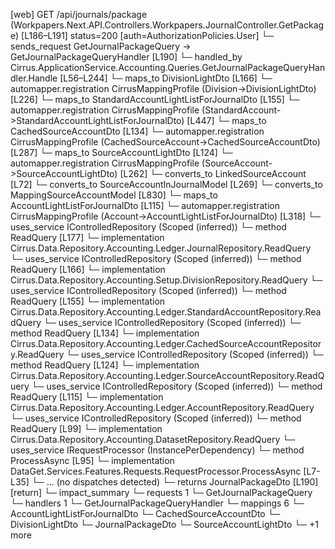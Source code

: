 [web] GET /api/journals/package  (Workpapers.Next.API.Controllers.Workpapers.JournalController.GetPackage)  [L186–L191] status=200 [auth=AuthorizationPolicies.User]
  └─ sends_request GetJournalPackageQuery -> GetJournalPackageQueryHandler [L190]
    └─ handled_by Cirrus.ApplicationService.Accounting.Queries.GetJournalPackageQueryHandler.Handle [L56–L244]
      └─ maps_to DivisionLightDto [L166]
        └─ automapper.registration CirrusMappingProfile (Division->DivisionLightDto) [L226]
      └─ maps_to StandardAccountLightListForJournalDto [L155]
        └─ automapper.registration CirrusMappingProfile (StandardAccount->StandardAccountLightListForJournalDto) [L447]
      └─ maps_to CachedSourceAccountDto [L134]
        └─ automapper.registration CirrusMappingProfile (CachedSourceAccount->CachedSourceAccountDto) [L287]
      └─ maps_to SourceAccountLightDto [L124]
        └─ automapper.registration CirrusMappingProfile (SourceAccount->SourceAccountLightDto) [L262]
        └─ converts_to LinkedSourceAccount [L72]
        └─ converts_to SourceAccountInJournalModel [L269]
        └─ converts_to MappingSourceAccountModel [L830]
      └─ maps_to AccountLightListForJournalDto [L115]
        └─ automapper.registration CirrusMappingProfile (Account->AccountLightListForJournalDto) [L318]
      └─ uses_service IControlledRepository<Journal> (Scoped (inferred))
        └─ method ReadQuery [L177]
          └─ implementation Cirrus.Data.Repository.Accounting.Ledger.JournalRepository.ReadQuery
      └─ uses_service IControlledRepository<Division> (Scoped (inferred))
        └─ method ReadQuery [L166]
          └─ implementation Cirrus.Data.Repository.Accounting.Setup.DivisionRepository.ReadQuery
      └─ uses_service IControlledRepository<StandardAccount> (Scoped (inferred))
        └─ method ReadQuery [L155]
          └─ implementation Cirrus.Data.Repository.Accounting.Ledger.StandardAccountRepository.ReadQuery
      └─ uses_service IControlledRepository<CachedSourceAccount> (Scoped (inferred))
        └─ method ReadQuery [L134]
          └─ implementation Cirrus.Data.Repository.Accounting.Ledger.CachedSourceAccountRepository.ReadQuery
      └─ uses_service IControlledRepository<SourceAccount> (Scoped (inferred))
        └─ method ReadQuery [L124]
          └─ implementation Cirrus.Data.Repository.Accounting.Ledger.SourceAccountRepository.ReadQuery
      └─ uses_service IControlledRepository<Account> (Scoped (inferred))
        └─ method ReadQuery [L115]
          └─ implementation Cirrus.Data.Repository.Accounting.Ledger.AccountRepository.ReadQuery
      └─ uses_service IControlledRepository<Dataset> (Scoped (inferred))
        └─ method ReadQuery [L99]
          └─ implementation Cirrus.Data.Repository.Accounting.DatasetRepository.ReadQuery
      └─ uses_service IRequestProcessor (InstancePerDependency)
        └─ method ProcessAsync [L95]
          └─ implementation DataGet.Services.Features.Requests.RequestProcessor.ProcessAsync [L7-L35]
            └─ ... (no dispatches detected)
  └─ returns JournalPackageDto [L190] [return]
  └─ impact_summary
    └─ requests 1
      └─ GetJournalPackageQuery
    └─ handlers 1
      └─ GetJournalPackageQueryHandler
    └─ mappings 6
      └─ AccountLightListForJournalDto
      └─ CachedSourceAccountDto
      └─ DivisionLightDto
      └─ JournalPackageDto
      └─ SourceAccountLightDto
      └─ +1 more

